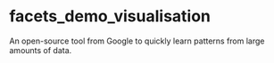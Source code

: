 # facets_demo_visualisation
An open-source tool from Google to quickly learn patterns from large amounts of data.

